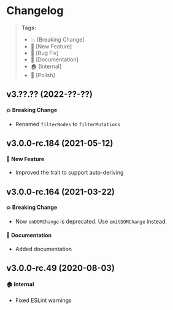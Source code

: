 Changelog
=========

> **Tags:**
> - :boom:       [Breaking Change]
> - :rocket:     [New Feature]
> - :bug:        [Bug Fix]
> - :memo:       [Documentation]
> - :house:      [Internal]
> - :nail_care:  [Polish]

## v3.??.?? (2022-??-??)

#### :boom: Breaking Change

* Renamed `filterNodes` to `filterMutations`

## v3.0.0-rc.184 (2021-05-12)

#### :rocket: New Feature

* Improved the trait to support auto-deriving

## v3.0.0-rc.164 (2021-03-22)

#### :boom: Breaking Change

* Now `onDOMChange` is deprecated. Use `emitDOMChange` instead.

#### :memo: Documentation

* Added documentation

## v3.0.0-rc.49 (2020-08-03)

#### :house: Internal

* Fixed ESLint warnings
